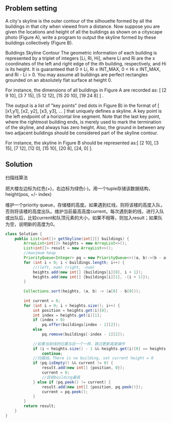 ## Problem setting

A city's skyline is the outer contour of the silhouette formed by all the buildings in that city when viewed from a distance. Now suppose you are given the locations and height of all the buildings as shown on a cityscape photo (Figure A), write a program to output the skyline formed by these buildings collectively (Figure B).

 Buildings  Skyline Contour
The geometric information of each building is represented by a triplet of integers [Li, Ri, Hi], where Li and Ri are the x coordinates of the left and right edge of the ith building, respectively, and Hi is its height. It is guaranteed that 0 ≤ Li, Ri ≤ INT_MAX, 0 < Hi ≤ INT_MAX, and Ri - Li > 0. You may assume all buildings are perfect rectangles grounded on an absolutely flat surface at height 0.

For instance, the dimensions of all buildings in Figure A are recorded as: [ [2 9 10], [3 7 15], [5 12 12], [15 20 10], [19 24 8] ] .

The output is a list of "key points" (red dots in Figure B) in the format of [ [x1,y1], [x2, y2], [x3, y3], ... ] that uniquely defines a skyline. A key point is the left endpoint of a horizontal line segment. Note that the last key point, where the rightmost building ends, is merely used to mark the termination of the skyline, and always has zero height. Also, the ground in between any two adjacent buildings should be considered part of the skyline contour.

For instance, the skyline in Figure B should be represented as:[ [2 10], [3 15], [7 12], [12 0], [15 10], [20 8], [24, 0] ].

## Solution

扫描线算法

把大楼左边标为红色(+)，右边标为绿色(-)。用一个tuple存储该数据结构，height(pos, +/- index)

维护一个priority queue，存储楼的高度。如果遇到红线，则将该楼的高度入队，否则将该楼的高度出队。维护当前最高高度current，每次遇到新的线，进行入队或出队后，比较current和队顶元素的大小，如果不相等，则加入result；如果队为空，说明新的高度为0。

```java
class Solution {
    public List<int[]> getSkyline(int[][] buildings) {
        ArrayList<int[]> heights = new ArrayList<>();
        List<int[]> result = new ArrayList<>();
        //maximum heap
        PriorityQueue<Integer> pq = new PriorityQueue<>((a, b)->(b - a));
        for (int i = 0; i < buildings.length; i++) {
            //(left, num) (right, -num)
            heights.add(new int[] {buildings[i][0], i + 1});
            heights.add(new int[] {buildings[i][1], -(i + 1)});
        }
        
        Collections.sort(heights, (a, b) -> (a[0] - b[0]));
        
        int current = 0;
        for (int i = 0; i < heights.size(); i++) {
            int position = heights.get(i)[0];
            int index = heights.get(i)[1];
            if (index > 0)
                pq.offer(buildings[index - 1][2]);
            else
                pq.remove(buildings[-index - 1][2]);
            
            //如果当前线的位置与后一个一样，跳过更新高度操作
            if (i < heights.size() - 1 && heights.get(i)[0] == heights.get(i+1)[0])
                continue;
            //扫描线。There is no building, set current height = 0
            if (pq.isEmpty() && current != 0) {
                result.add(new int[] {position, 0});
                current = 0;
                //目前building最高
            } else if (pq.peek() != current) {
                result.add(new int[] {position, pq.peek()});
                current = pq.peek();
            }
        }
        return result;
    }
}
```